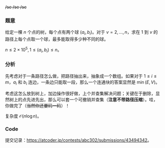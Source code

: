 ~~/se /se /se~~

### 题意

给定一棵 $n$ 个点的树，每个点有两个球 $(a_i,b_i)$。对于 $v=2,\dots,n$，求在 $1$ 到 $v$ 的路径上每个点取一个球，最多能取得多少种不同的球。

$n \le 2 \times 10^5,1 \le (a_i,b_i) \le n$。

### 分析

先考虑对于一条路径怎么做，把路径抽出来，抽象成一个数组。如果对于 $1 \le i \le m$，$a_i$ 和 $b_i$ 连边，一条边只能取一段，那么一个连通块的答案显然是 $\min(E,V)$。

考虑这怎么放到树上，加边操作很好做，上个并查集解决问题；关键在于删除，显然树上的点先进先出，那么可以套一个可撤销并查集（**注意不带路径压缩**）。哇，你做完了（~~当然你还要码一码~~）！

复杂度 $\mathcal O(n\log n)$。

### Code

提交记录：<https://atcoder.jp/contests/abc302/submissions/43494342>。